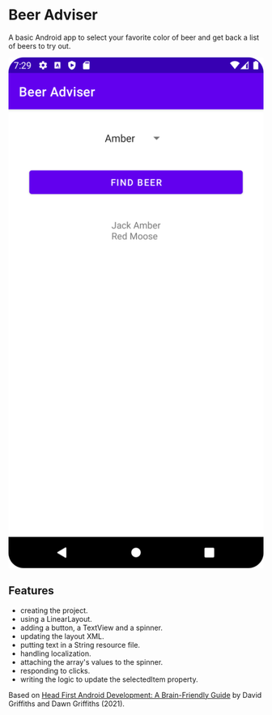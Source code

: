 # Beer Adviser

A basic Android app to select your favorite color of beer and get back a list of beers to try out.

<p align="center">
<img src="screenshot.png" style="width:528px;max-width: 100%;">
</p>

## Features

- creating the project.
- using a LinearLayout.
- adding a button, a TextView and a spinner.
- updating the layout XML.
- putting text in a String resource file.
- handling localization.
- attaching the array's values to the spinner.
- responding to clicks.
- writing the logic to update the selectedItem property.

Based on [Head First Android Development: A Brain-Friendly Guide](https://www.amazon.com/Head-First-Android-Development-Brain-Friendly/dp/1449362184) by David Griffiths and Dawn Griffiths (2021).

